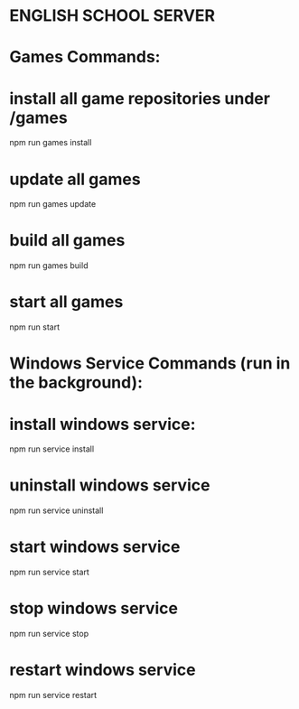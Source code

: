 # ENGLISH SCHOOL SERVER #

# Games Commands:
# install all game repositories under /games
npm run games install
# update all games
npm run games update
# build all games
npm run games build
# start all games
npm run start

# Windows Service Commands (run in the background):
# install windows service:
npm run service install
# uninstall windows service
npm run service uninstall
# start windows service
npm run service start
# stop windows service
npm run service stop
# restart windows service
npm run service restart